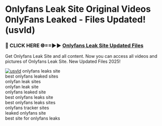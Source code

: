 # Onlyfans Leak Site Original Videos 0nlyFans Leaked - Files Updated! (usvld)

<h3>🔴 CLICK HERE 🌐==►► <a href="https://tinyurl.com/2jnfzry5" rel="nofollow">Onlyfans Leak Site Updated Files</a></h3>

Get Onlyfans Leak Site and all content. Now you can access all videos and pictures of Onlyfans Leak Site. New Updated Files 2025!

[![usvld](https://i.imgur.com/GyGTBgg.gif)](https://tinyurl.com/2jnfzry5)
onlyfans leaks site<br>
best onlyfans leaked sites<br>
onlyfan leak sites<br>
onlyfan leak site<br>
onlyfans leaked site<br>
best onlyfans leaks site<br>
best onlyfans leaks sites<br>
onlyfans tracker sites<br>
leaked onlyfans site<br>
best site for onlyfans leaks